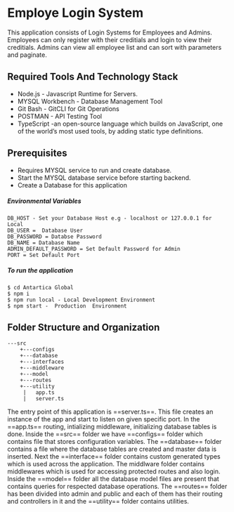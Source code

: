 # Employe Login System 
This application consists of Login Systems for Employees and Admins. Employees can only register with their creditials and login to view their creditials. Admins can view all employee list and can sort with parameters and paginate.

## Required Tools And Technology Stack
* Node.js - Javascript Runtime for Servers.
* MYSQL Workbench - Database Management Tool
* Git Bash - GitCLI for Git Operations
* POSTMAN - API Testing Tool
* TypeScript -an open-source language which builds on JavaScript, one of the world’s most used tools, by adding static type definitions.

## Prerequisites
* Requires MYSQL service to run and create database.
* Start the MYSQL database service before starting backend.
* Create a Database for this application

##### Environmental Variables
####
```
DB_HOST - Set your Database Host e.g - localhost or 127.0.0.1 for Local
DB_USER =  Database User
DB_PASSWORD = Databse Password
DB_NAME = Database Name
ADMIN_DEFAULT_PASSWORD = Set Default Password for Admin
PORT = Set Default Port
```

##### To run the application
####
```
$ cd Antartica Global
$ npm i
$ npm run local - Local Development Environment
$ npm start -  Production  Environment
```

## Folder Structure and Organization

```               
---src
    +---configs
    +---database
    +---interfaces
    +---middleware
    +---model
    +---routes
    +---utility
     |   app.ts
     |   server.ts
```
The entry point of this application is ==server.ts==. This file creates an instance of the app and start to listen on given specific port. In the ==app.ts== routing, intializing middleware, initializing database tables is done.
Inside the ==src==  folder we have ==configs== folder which contains file that stores configuration variables. The ==database== folder contains a file where the database tables are created and master data is inserted. Next the ==interface== folder contains custom generated types which is used across the application. The middlware folder contains middlewares which is used for accessing protected routes and also login. Inside the ==model== folder all the database model files are present that contains queries for respected database operations. The ==routes== folder has been divided into admin and public and each of them has their routing and controllers in it and the ==utility== folder contains utilities.